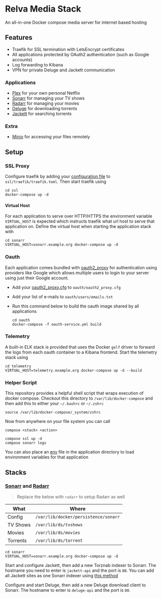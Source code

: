 # Relva Media Stack

An all-in-one Docker compose media server for internet based hosting

## Features

  - Traefik for SSL termination with LetsEncrypt certificates
  - All applications protected by OAuth2 authentication (such as Google accounts)
  - Log forwarding to Kibana
  - VPN for private Deluge and Jackett communication
  

### Applications

  - [Plex](https://hub.docker.com/r/plexinc/pms-docker/) for your own personal Netflix
  - [Sonarr](#sonarr-and-radarr) for managing your TV shows
  - [Radarr](#sonarr-and-radarr) for managing your movies
  - [Deluge](https://hub.docker.com/r/linuxserver/deluge/) for downloading torrents
  - [Jackett](https://hub.docker.com/r/linuxserver/jackett/) for searching torrents
  
### Extra

  - [Minio](https://www.minio.io/) for accessing your files remotely


## Setup

### SSL Proxy

Configure traefik by adding your [configuration file](https://docs.traefik.io/basics/) to `ssl/traefik/traefik.toml`.
Then start traefik using

```
cd ssl
docker-compose up -d
```

#### Virtual Host

For each application to serve over HTTP/HTTPS the environment variable `VIRTUAL_HOST` is expected which instructs traefik what url host to serve that application on. 
Define the virtual host when starting the application stack with

```
cd sonarr
VIRTUAL_HOST=sonarr.example.org docker-compose up -d
```

### Oauth

Each application comes bundled with [oauth2_proxy](https://hub.docker.com/r/a5huynh/oauth2_proxy/) for authentication using providers like Google which allows multiple users to login to your server using just their Google account.

  - Add your [oauth2_proxy.cfg](https://github.com/bitly/oauth2_proxy/blob/master/contrib/oauth2_proxy.cfg.example) to `oauth/oauth2_proxy.cfg`
  - Add your list of e-mails to `oauth/users/emails.txt`
  - Run this command below to build the oauth image shared by all applications
  
    ```
    cd oauth
    docker-compose -f oauth-service.yml build
    ```  

### Telemetry

A built-in ELK stack is provided that uses the Docker `gelf` driver to forward the logs from each oauth container to a Kibana frontend.
Start the telemetry stack using

```
cd telemetry
VIRTUAL_HOST=telemetry.example.org docker-compose up -d --build
```

### Helper Script

This repository provides a helpful shell script that wraps execution of docker compose.
Checkout this directory to `/var/lib/docker-compose` and then add this to either your `~/.bashrc` or `~/.zshrc`

```
source /var/lib/docker-compose/_system/zshrc
```

Now from anywhere on your file system you can call

```
compose <stack> <action>

compose ssl up -d
compose sonarr logs
```

You can also place an [env](sonarr/env) file in the application directory to load environment variables for that application

## Stacks

### [Sonarr](https://hub.docker.com/r/linuxserver/sonarr/) and [Radarr](https://hub.docker.com/r/linuxserver/radarr/)

> Replace the below with `radarr` to setup Radarr as well

| What | Where |
| ---- | ----- |
| Config | `/var/lib/docker/persistence/sonarr` |
| TV Shows | `/var/lib/ds/tvshows` |
| Movies | `/var/lib/ds/movies` |
| Torrents | `/var/lib/ds/torrent` |

```
cd sonarr
VIRTUAL_HOST=sonarr.example.org docker-compose up -d
```

Start and configure Jackett, then add a new Torznab indexer to Sonarr. 
The hostname you need to enter is `jackett-api` and the port is `80`.
You can add all Jackett sites as one Sonarr indexer using [this method](https://www.reddit.com/r/PleX/comments/737foz/tip_if_you_use_jackett_for_indexers_you_can_set_a/)

Configure and start Deluge, then add a new Deluge download client to Sonarr.
The hostname to enter is `deluge-api` and the port is `80`.

